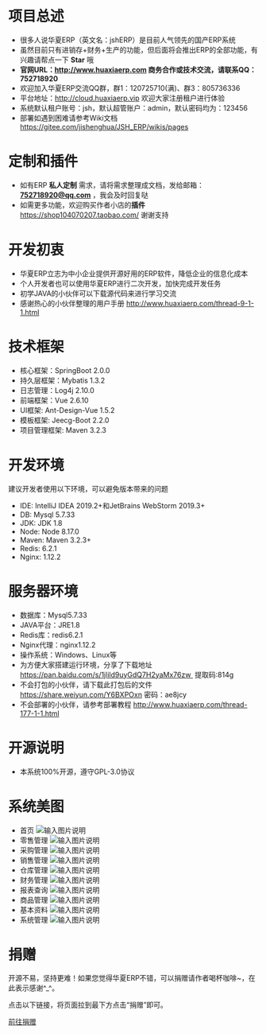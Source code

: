 # 项目总述
* 很多人说华夏ERP（英文名：jshERP）是目前人气领先的国产ERP系统
* 虽然目前只有进销存+财务+生产的功能，但后面将会推出ERP的全部功能，有兴趣请帮点一下 **Star** 哦
* **官网URL：http://www.huaxiaerp.com  商务合作或技术交流，请联系QQ：752718920**
* 欢迎加入华夏ERP交流QQ群，群1：120725710(满)、群3：805736336
* 平台地址：http://cloud.huaxiaerp.vip 欢迎大家注册租户进行体验
* 系统默认租户账号：jsh，默认超管账户：admin，默认密码均为：123456
* 部署如遇到困难请参考Wiki文档  https://gitee.com/jishenghua/JSH_ERP/wikis/pages

# 定制和插件
* 如有ERP **私人定制** 需求，请将需求整理成文档，发给邮箱： **752718920@qq.com** ，我会及时回复哒
* 如需更多功能，欢迎购买作者小店的**插件** https://shop104070207.taobao.com/ 谢谢支持

# 开发初衷
* 华夏ERP立志为中小企业提供开源好用的ERP软件，降低企业的信息化成本
* 个人开发者也可以使用华夏ERP进行二次开发，加快完成开发任务
* 初学JAVA的小伙伴可以下载源代码来进行学习交流
* 感谢热心的小伙伴整理的用户手册 http://www.huaxiaerp.com/thread-9-1-1.html

# 技术框架
* 核心框架：SpringBoot 2.0.0
* 持久层框架：Mybatis 1.3.2
* 日志管理：Log4j 2.10.0
* 前端框架：Vue 2.6.10
* UI框架: Ant-Design-Vue 1.5.2
* 模板框架: Jeecg-Boot 2.2.0
* 项目管理框架: Maven 3.2.3

# 开发环境
建议开发者使用以下环境，可以避免版本带来的问题
* IDE: IntelliJ IDEA 2019.2+和JetBrains WebStorm 2019.3+
* DB: Mysql 5.7.33
* JDK: JDK 1.8
* Node: Node 8.17.0
* Maven: Maven 3.2.3+
* Redis: 6.2.1
* Nginx: 1.12.2 

# 服务器环境
* 数据库：Mysql5.7.33
* JAVA平台：JRE1.8
* Redis库：redis6.2.1
* Nginx代理：nginx1.12.2
* 操作系统：Windows、Linux等
* 为方便大家搭建运行环境，分享了下载地址 https://pan.baidu.com/s/1jlild9uyGdQ7H2yaMx76zw  提取码:814g
* 不会打包的小伙伴，请下载此打包后的文件 https://share.weiyun.com/Y6BXPOxn 密码：ae8jcy
* 不会部署的小伙伴，请参考部署教程 http://www.huaxiaerp.com/thread-177-1-1.html

# 开源说明
* 本系统100%开源，遵守GPL-3.0协议

# 系统美图
* 首页
![输入图片说明](https://images.gitee.com/uploads/images/2021/0527/231344_ef2d6554_852955.png "首页.png")
* 零售管理
![输入图片说明](https://images.gitee.com/uploads/images/2021/0527/231359_889404f3_852955.png "零售管理.png")
* 采购管理
![输入图片说明](https://images.gitee.com/uploads/images/2021/0527/231414_85757561_852955.png "采购管理.png")
* 销售管理
![输入图片说明](https://images.gitee.com/uploads/images/2021/0527/231437_d2308621_852955.png "销售管理.png")
* 仓库管理
![输入图片说明](https://images.gitee.com/uploads/images/2021/0527/231446_6a6455f8_852955.png "仓库管理.png")
* 财务管理
![输入图片说明](https://images.gitee.com/uploads/images/2021/0527/231456_82f4616b_852955.png "财务管理.png")
* 报表查询
![输入图片说明](https://images.gitee.com/uploads/images/2021/0527/231506_9a986d5c_852955.png "报表查询.png")
* 商品管理
![输入图片说明](https://images.gitee.com/uploads/images/2021/0527/231527_23a26826_852955.png "商品管理.png")
* 基本资料
![输入图片说明](https://images.gitee.com/uploads/images/2021/0527/231538_0be9ad14_852955.png "基本资料.png")
* 系统管理
![输入图片说明](https://images.gitee.com/uploads/images/2021/0527/231547_3110acd3_852955.png "系统管理.png")

# 捐赠
开源不易，坚持更难！如果您觉得华夏ERP不错，可以捐赠请作者喝杯咖啡~，在此表示感谢^_^。

点击以下链接，将页面拉到最下方点击“捐赠”即可。

[前往捐赠](https://gitee.com/jishenghua/JSH_ERP)